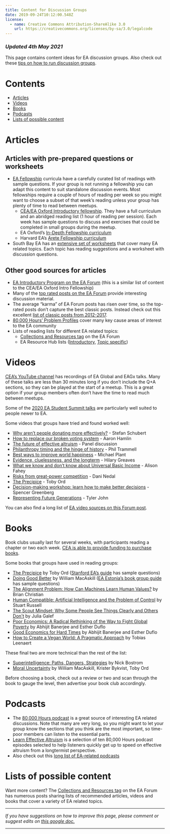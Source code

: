 ```yaml
---
title: Content for Discussion Groups
date: 2019-09-24T10:12:00.548Z
license:
  - name: Creative Commons Attribution-ShareAlike 3.0
    url: https://creativecommons.org/licenses/by-sa/3.0/legalcode
---
```

### _Updated 4th May 2021_

This page contains content ideas for EA discussion groups. Also check out these <a href="https://resources.eahub.org/events/articles/discussion-tips/">tips on how to run discussion groups</a>.


# Contents

* <a href="#articles">Articles</a>
* <a href="#videos">Videos</a>
* <a href="#books">Books</a>
* <a href="#podcasts">Podcasts</a>
* <a href="#lists">Lists of possible content</a>




<a name="articles"></a>

# Articles

## Articles with pre-prepared questions or worksheets
* <a target="_blank" href="https://resources.eahub.org/events/fellowships/">EA Fellowship</a> curricula have a carefully curated list of readings with sample questions. If your group is not running a fellowship you can adapt this content to suit standalone discussion events. Most fellowships require a couple of hours of reading per week so you might want to choose a subset of that week’s reading unless your group has plenty of time to read between meetups. 
   * <a target="_blank" href="https://drive.google.com/drive/u/0/folders/15HJdBYFyeyG9yVbJ_QDvm811A9IHnC4Y">CEA/EA Oxford Introductory fellowship</a>. They have a full curriculum and an abridged reading list (1 hour of reading per session). Each week has sample questions to discuss and exercises that could be completed in small groups during the meetup. 
   * EA Oxford’s  <a target="_blank" href="https://eaoxford.com/indepthresources">In-Depth Fellowship curriculum</a>
   * Harvard EA’s <a target="_blank" href="https://docs.google.com/document/d/115EmISC1o4saiY9Cc-W1kRF4mtm1KOusA4B7dhzZujs/edit">Arete Fellowship curriculum</a>
* South Bay EA has an <a target="_blank" href="https://drive.google.com/drive/u/0/folders/1qhY_hcD06LLtuc_aaW4SqWml6EnReUnp">extensive set of worksheets</a> that cover many EA related topics. Each topic has reading suggestions and a worksheet with discussion questions.


## Other good sources for articles
* <a target="_blank" href="https://forum.effectivealtruism.org/s/YCa8BRQoxKbmf5CJb">EA Introductory Program on the EA Forum</a> (this is a similar list of content to the CEA/EA Oxford Intro Fellowship)
* Many of the <a target="_blank" href="https://forum.effectivealtruism.org/allPosts?timeframe=allTime&sortedBy=top&karmaThreshold=-1000">top rated posts on the EA Forum</a> provide interesting discussion material.
* The average “karma” of EA Forum posts has risen over time, so the top-rated posts don’t capture the best classic posts. Instead check out this excellent  <a target="_blank" href="https://forum.effectivealtruism.org/posts/XXAjiLpHsL8PXwovf/collection-of-good-2012-2017-ea-forum-posts-1">list of classic posts from 2012-2017</a>. 
*  <a target="_blank" href="https://80000hours.org/problem-profiles/"> 80,000 Hours’ Problem Profiles</a> cover many key cause areas of interest to the EA community 
* Lists of reading lists for different EA related topics:
   *  <a target="_blank" href="https://forum.effectivealtruism.org/tag/collections-and-resources">Collections and Resources tag</a> on the EA Forum
   * EA Resource Hub lists (<a target="_blank" href="https://resources.eahub.org/learn/about-ea/">Introductory</a>, <a target="_blank" href="https://resources.eahub.org/learn/reading-lists/">Topic specific</a>)
 

# Videos


<a target="_blank" href="https://www.youtube.com/channel/UCEfASxwPxzsHlG5Rf1-4K9w">CEA’s YouTube channel</a> has recordings of EA Global and EAGx talks. Many of these talks are less than 30 minutes long if you don’t include the Q+A sections, so they can be played at the start of a meetup. This is a great option if your group members often don’t have the time to read much between meetups. 


Some of the <a target="_blank" href="https://www.youtube.com/playlist?list=PLwp9xeoX5p8OoBBqv8t7JhVcgbjtXq3f7">2020 EA Student Summit talks</a> are particularly well suited to people newer to EA.

Some videos that groups have tried and found worked well:

* <a target="_blank" href="https://www.youtube.com/watch?v=QyvzbW0XKmY">Why aren’t people donating more effectively?</a> - Stefan Schubert
* <a target="_blank" href="https://www.youtube.com/watch?v=F8dw_Raprg8">How to replace our broken voting system</a> - Aaron Hamlin
* <a target="_blank" href="https://www.youtube.com/watch?v=7O9Iuk6DbhE">The future of effective altruism</a> - Panel discussion
* <a target="_blank" href="https://www.youtube.com/watch?v=AddUn9BFFkA">Philanthropy timing and the hinge of history</a> - Phil Trammell
* <a target="_blank" href="https://www.youtube.com/watch?v=qeUOHOCFteM">Best ways to improve world happiness</a> - Michael Plant
* <a target="_blank" href="https://www.youtube.com/watch?v=fySZIYi2goY">Evidence, cluelessness, and the longterm</a> - Hilary Greaves
* <a target="_blank" href="https://www.youtube.com/watch?v=TZlk55GUYkY">What we know and don’t know about Universal Basic Income</a> - Alison Fahey
* <a target="_blank" href="https://www.youtube.com/watch?v=OGasSHoFhO8">Risks from great-power competition</a> - Dani Nedal
* <a target="_blank" href="https://www.youtube.com/watch?v=CrMIEz_mSJM">The Precipice</a> - Toby Ord
* <a target="_blank" href="https://www.youtube.com/watch?v=bXJ6U13SSmA">Decision-making workshop: learn how to make better decisions</a> -  Spencer Greenberg 
* <a target="_blank" href="https://www.youtube.com/watch?v=095kFEA-jpE">Representing Future Generations</a> - Tyler John


You can also find a long list of  <a target="_blank" href="https://forum.effectivealtruism.org/posts/jNye4h2wmsxfmWcKE/where-to-find-ea-related-videos">EA video sources on this Forum post</a>. 



# Books
<a name="books"></a>

Book clubs usually last for several weeks, with participants reading a chapter or two each week. <a target="_blank" href="https://www.centreforeffectivealtruism.org/group-support-funding/">CEA is able to provide funding to purchase books</a>.

Some books that groups have used in reading groups:

* <a target="_blank" href="https://www.amazon.com/Precipice-Existential-Risk-Future-Humanity/dp/031648492X">The Precipice</a> by Toby Ord (<a target="_blank" href="https://drive.google.com/drive/u/0/folders/1tHbkLUCqCeYe78e2Uof3MQ2z7t6zRK1D">Stanford EA’s guide</a> has sample questions)
* <a target="_blank" href="https://www.amazon.com/Doing-Good-Better-Effective-Altruism/dp/1592409660">Doing Good Better</a> by William MacAskill (<a target="_blank" href="https://forum.effectivealtruism.org/posts/rqmuTjmknnQE2oaPS/reading-group-guide-for-ea-groups">EA Estonia’s book group guide</a> has sample questions)
* <a target="_blank" href="https://www.amazon.com/Alignment-Problem-Machines-Learn-Values-ebook/dp/B08FPXV114">The Alignment Problem: How Can Machines Learn Human Values?</a> by Brian Christian
* <a target="_blank" href="https://www.amazon.com/Human-Compatible-Artificial-Intelligence-Problem/dp/0525558632/">Human Compatible: Artificial Intelligence and the Problem of Control</a> by Stuart Russell
* <a target="_blank" href="https://www.amazon.com/Scout-Mindset-Perils-Defensive-Thinking/dp/0735217556">The Scout Mindset: Why Some People See Things Clearly and Others Don't</a> by Julia Galef
* <a target="_blank" href="https://www.amazon.com/Poor-Economics-Radical-Rethinking-Poverty/dp/1610390938">Poor Economics: A Radical Rethinking of the Way to Fight Global Poverty</a> by Abhijit Banerjee and Esther Duflo
* <a target="_blank" href="https://www.amazon.com/Good-Economics-Times-Abhijit-Banerjee/dp/1610399501">Good Economics for Hard Times</a> by Abhijit Banerjee and Esther Duflo
* <a target="_blank" href="https://www.amazon.com/How-Create-Vegan-World-Pragmatic/dp/1590565703">How to Create a Vegan World: A Pragmatic Approach</a> by Tobias Leenaert



These final two are more technical than the rest of the list: 

* <a target="_blank" href="https://www.amazon.com/Superintelligence-Dangers-Strategies-Nick-Bostrom/dp/0198739834">Superintelligence: Paths, Dangers, Strategies</a> by Nick Bostrom
* <a target="_blank" href="https://www.amazon.com/Moral-Uncertainty-William-MacAskill/dp/0198722273">Moral Uncertainty</a> by William MacAskill, Krister Bykvist, Toby Ord

Before choosing a book, check out a review or two and scan through the book to gauge the level, then advertise your book club accordingly.


# Podcasts
<a name="podcasts"></a>

* The <a target="_blank" href="https://80000hours.org/podcast/">80,000 Hours podcast</a> is a great source of interesting EA related discussions. Note that many are very long, so you might want to let your group know the sections that you think are the most important, so time-poor members can listen to the essential parts. 
* <a target="_blank" href="https://80000hours.org/podcast/effective-altruism-an-introduction/"> Learn Effective Altruism</a> is a selection of ten 80,000 Hours podcast episodes selected to help listeners quickly get up to speed on effective altruism from a longtermist perspective.
* Also check out this  <a target="_blank" href="https://forum.effectivealtruism.org/posts/B68gjjhZccGtWDuDh/a-list-of-ea-related-podcasts">long list of EA-related podcasts</a>



<a name="lists"></a>
# Lists of possible content

Want more content? The <a target="_blank" href="https://forum.effectivealtruism.org/tag/collections-and-resources">Collections and Resources tag</a> on the EA Forum has numerous posts sharing lists of recommended articles, videos and books that cover a variety of EA related topics. 

<hr>

_If you have suggestions on how to improve this page, please comment or suggest edits on_ <a target="_blank" href="https://docs.google.com/document/d/1bbpz3L02pSyW4qwyWR2gDc6a7jRapVeSfMuCJBEGO2s/edit">_this google doc._</a>

<hr>

